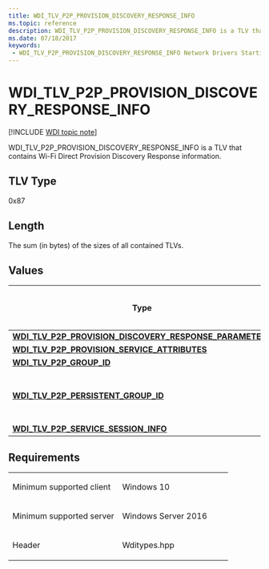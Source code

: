```yaml
---
title: WDI_TLV_P2P_PROVISION_DISCOVERY_RESPONSE_INFO
ms.topic: reference
description: WDI_TLV_P2P_PROVISION_DISCOVERY_RESPONSE_INFO is a TLV that contains Wi-Fi Direct Provision Discovery Response information.
ms.date: 07/18/2017
keywords:
 - WDI_TLV_P2P_PROVISION_DISCOVERY_RESPONSE_INFO Network Drivers Starting with Windows Vista
---
```


# WDI\_TLV\_P2P\_PROVISION\_DISCOVERY\_RESPONSE\_INFO

[!INCLUDE [WDI topic note](../includes/wdi-version-warning.md)]


WDI\_TLV\_P2P\_PROVISION\_DISCOVERY\_RESPONSE\_INFO is a TLV that contains Wi-Fi Direct Provision Discovery Response information.

## TLV Type


0x87

## Length


The sum (in bytes) of the sizes of all contained TLVs.

## Values


| Type                                                                                                                     | Multiple TLV instances allowed | Optional | Description                                                                                                                                                                                                                             |
|--------------------------------------------------------------------------------------------------------------------------|--------------------------------|----------|-----------------------------------------------------------------------------------------------------------------------------------------------------------------------------------------------------------------------------------------|
| [**WDI\_TLV\_P2P\_PROVISION\_DISCOVERY\_RESPONSE\_PARAMETERS**](wdi-tlv-p2p-provision-discovery-response-parameters.md) |                                |          | The provision discovery response parameters.                                                                                                                                                                                            |
| [**WDI\_TLV\_P2P\_PROVISION\_SERVICE\_ATTRIBUTES**](wdi-tlv-p2p-provision-service-attributes.md)                        |                                | X        | The Provision Service attributes.                                                                                                                                                                                                       |
| [**WDI\_TLV\_P2P\_GROUP\_ID**](wdi-tlv-p2p-group-id.md)                                                                 |                                | X        | The Group ID if Wi-Fi Direct Service is supported.                                                                                                                                                                                      |
| [**WDI\_TLV\_P2P\_PERSISTENT\_GROUP\_ID**](wdi-tlv-p2p-persistent-group-id.md)                                          |                                | X        | The Group IP for the Persistent Group to be used for the connection. This field is valid if the Persistent Group flag in [**WDI\_TLV\_P2P\_PROVISION\_SERVICE\_ATTRIBUTES**](wdi-tlv-p2p-provision-service-attributes.md) is set to 1. |
| [**WDI\_TLV\_P2P\_SERVICE\_SESSION\_INFO**](wdi-tlv-p2p-service-session-info.md)                                        |                                | X        | The Service Session information.                                                                                                                                                                                                        |

 

## Requirements

<table>
<colgroup>
<col width="50%" />
<col width="50%" />
</colgroup>
<tbody>
<tr class="odd">
<td><p>Minimum supported client</p></td>
<td><p>Windows 10</p></td>
</tr>
<tr class="even">
<td><p>Minimum supported server</p></td>
<td><p>Windows Server 2016</p></td>
</tr>
<tr class="odd">
<td><p>Header</p></td>
<td>Wditypes.hpp</td>
</tr>
</tbody>
</table>

 

 




